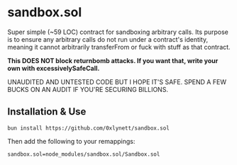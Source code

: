 # sandbox.sol

Super simple (~59 LOC) contract for sandboxing arbitrary calls. Its purpose is to ensure any arbitrary calls do not run under a contract's identity, meaning it cannot arbitrarily transferFrom or fuck with stuff as that contract.

**This DOES NOT block returnbomb attacks. If you want that, write your own with excessivelySafeCall.**

UNAUDITED AND UNTESTED CODE BUT I HOPE IT'S SAFE. SPEND A FEW BUCKS ON AN AUDIT IF YOU'RE SECURING BILLIONS.

## Installation & Use

```
bun install https://github.com/0xlynett/sandbox.sol
```

Then add the following to your remappings:

```
sandbox.sol=node_modules/sandbox.sol/Sandbox.sol
```
